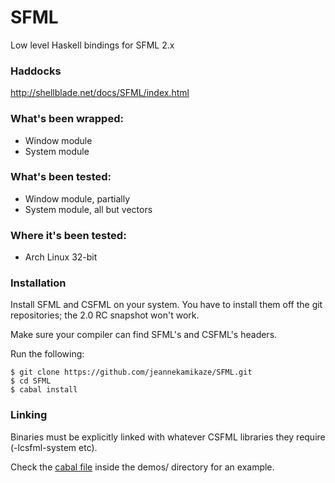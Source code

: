 SFML
====

Low level Haskell bindings for SFML 2.x

### Haddocks
http://shellblade.net/docs/SFML/index.html


### What's been wrapped:

* Window module
* System module

### What's been tested:

* Window module, partially
* System module, all but vectors

### Where it's been tested:

* Arch Linux 32-bit

### Installation

Install SFML and CSFML on your system. You have to install them off the git repositories; the 2.0 RC snapshot won't work.

Make sure your compiler can find SFML's and CSFML's headers.

Run the following:

```
$ git clone https://github.com/jeannekamikaze/SFML.git
$ cd SFML
$ cabal install
```

### Linking

Binaries must be explicitly linked with whatever CSFML libraries they require (-lcsfml-system etc).

Check the [cabal file][0] inside the demos/ directory for an example.

[0]: https://github.com/jeannekamikaze/SFML/blob/master/demos/demos.cabal